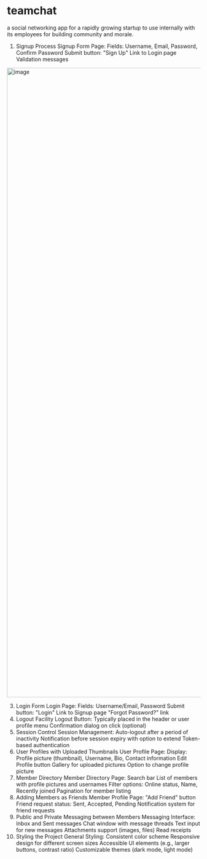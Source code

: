 # teamchat
a social networking app for a rapidly growing startup to use internally with its employees for building community and morale. 

1. Signup Process
Signup Form Page:
Fields: Username, Email, Password, Confirm Password
Submit button: "Sign Up"
Link to Login page
Validation messages
<img width="1639" alt="image" src="https://github.com/user-attachments/assets/e4023287-20c0-41ef-bdc5-4cdae07d8012">

3. Login Form
Login Page:
Fields: Username/Email, Password
Submit button: "Login"
Link to Signup page
"Forgot Password?" link
4. Logout Facility
Logout Button:
Typically placed in the header or user profile menu
Confirmation dialog on click (optional)
5. Session Control
Session Management:
Auto-logout after a period of inactivity
Notification before session expiry with option to extend
Token-based authentication
6. User Profiles with Uploaded Thumbnails
User Profile Page:
Display: Profile picture (thumbnail), Username, Bio, Contact information
Edit Profile button
Gallery for uploaded pictures
Option to change profile picture
7. Member Directory
Member Directory Page:
Search bar
List of members with profile pictures and usernames
Filter options: Online status, Name, Recently joined
Pagination for member listing
8. Adding Members as Friends
Member Profile Page:
"Add Friend" button
Friend request status: Sent, Accepted, Pending
Notification system for friend requests
9. Public and Private Messaging between Members
Messaging Interface:
Inbox and Sent messages
Chat window with message threads
Text input for new messages
Attachments support (images, files)
Read receipts
10. Styling the Project
General Styling:
Consistent color scheme
Responsive design for different screen sizes
Accessible UI elements (e.g., larger buttons, contrast ratio)
Customizable themes (dark mode, light mode)
